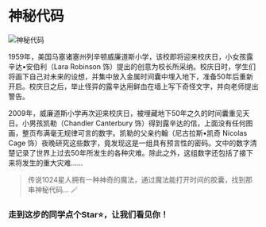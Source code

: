 # 神秘代码

![神秘代码](https://img3.doubanio.com/view/photo/s_ratio_poster/public/p2207854660.jpg)

1959年，美国马塞诸塞州列辛顿威廉道斯小学，该校即将迎来校庆日，小女孩露辛达•安伯利（Lara Robinson 饰）提出的创意为校长所采纳。校庆日时，学生们将画下自己对未来的设想，并集中放入金属时间囊中埋入地下，准备50年后重新开启。校庆日之后，举止怪异的露辛达用鲜血在墙上写下奇怪文字，并向老师提出警告。

2009年，威廉道斯小学再次迎来校庆日，被埋藏地下50年之久的时间囊重见天日。小男孩凯勒（Chandler Canterbury 饰）得到露辛达的信，上面没有任何图画，整页布满毫无规律可言的数字。凯勒的父亲约翰（尼古拉斯•凯奇 Nicolas Cage 饰）夜晚研究这些数字，竟发现这是一组具有预言性的密码。文中的数字清楚记录了世界上过去50年所发生的各种灾难。除此之外，这组数字还包括了接下来将发生的重大灾难……



>传说1024星人拥有一种神奇的魔法，通过魔法能打开时间的胶囊，找到那串神秘代码... 🪄



### 走到这步的同学点个Star⭐️，让我们看见你！
